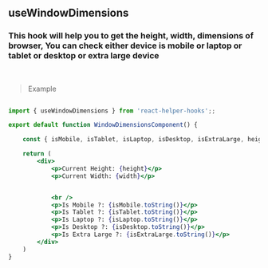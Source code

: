 ## useWindowDimensions

### This hook will help you to get the height, width, dimensions of browser, You can check either device is mobile or laptop or tablet or desktop or extra large device

<br />

> Example

```jsx
 
import { useWindowDimensions } from 'react-helper-hooks';;

export default function WindowDimensionsComponent() {

    const { isMobile, isTablet, isLaptop, isDesktop, isExtraLarge, height, width } = useWindowDimensions();

    return (
        <div>
            <p>Current Height: {height}</p>
            <p>Current Width: {width}</p>


            <br />
            <p>Is Mobile ?: {isMobile.toString()}</p>
            <p>Is Tablet ?: {isTablet.toString()}</p>
            <p>Is Laptop ?: {isLaptop.toString()}</p>
            <p>Is Desktop ?: {isDesktop.toString()}</p>
            <p>Is Extra Large ?: {isExtraLarge.toString()}</p>
        </div>
    )
}

```
